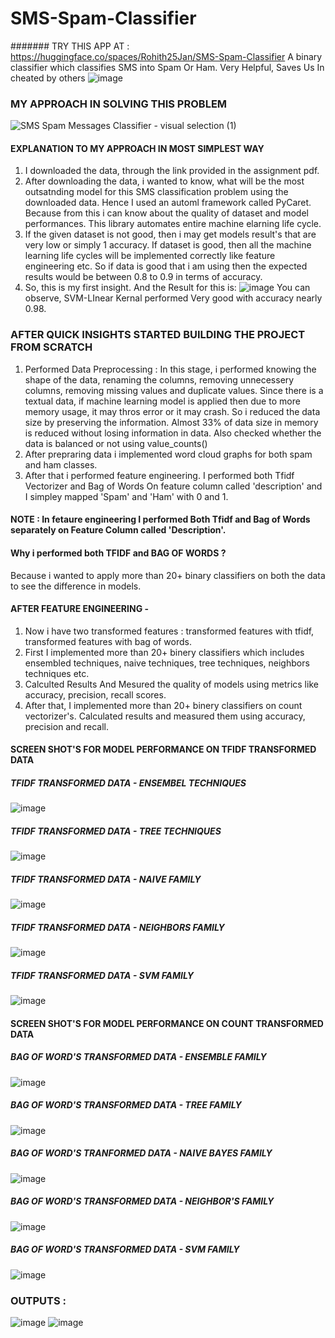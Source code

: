# SMS-Spam-Classifier
####### TRY THIS APP AT : https://huggingface.co/spaces/Rohith25Jan/SMS-Spam-Classifier
A binary classifier which classifies SMS into Spam Or Ham. Very Helpful, Saves Us In cheated by others
![image](https://github.com/user-attachments/assets/a57f9f01-1688-44ed-8332-66b52241d9d5)
### MY APPROACH IN SOLVING THIS PROBLEM
![SMS Spam Messages Classifier - visual selection (1)](https://github.com/user-attachments/assets/c37e8990-8790-41db-b529-da26540fa5a7)
#### EXPLANATION TO MY APPROACH IN MOST SIMPLEST WAY
1. I downloaded the data, through the link provided in the assignment pdf.
2. After downloading the data, i wanted to know, what will be the most outsatnding model for this SMS classification problem using the downloaded data. Hence I used an automl framework called PyCaret. Because from this i can know about the quality of dataset and model performances. This library automates entire machine elarning life cycle.
3. If the given dataset is not good, then i may get models result's that are very low or simply 1 accuracy. If dataset is good, then all the machine learning life cycles will be implemented correctly like feature engineering etc. So if data is good that i am using then the expected results would be between 0.8 to 0.9 in terms of accuracy.
4. So, this is my first insight. And the Result for this is:
![image](https://github.com/user-attachments/assets/74cb5289-2daa-44e0-876a-49785329c7d5)
You can observe, SVM-LInear Kernal performed Very good with accuracy nearly 0.98.
### AFTER QUICK INSIGHTS STARTED BUILDING THE PROJECT FROM SCRATCH
1. Performed Data Preprocessing : In this stage, i performed knowing the shape of the data, renaming the columns, removing unnecessery columns, removing missing values and duplicate values. Since there is a textual data, if machine learning model is applied then due to more memory usage, it may thros error or it may crash. So i reduced the data size by preserving the information. Almost 33% of data size in memory is reduced without losing information in data. Also checked whether the data is balanced or not using value_counts()
2. After prepraring data i implemented word cloud graphs for both spam and ham classes.
3. After that i performed feature engineering. I performed both Tfidf Vectorizer and Bag of Words On feature column called 'description' and I simpley mapped 'Spam' and 'Ham' with 0 and 1.
#### NOTE : In fetaure engineering I performed Both Tfidf and Bag of Words separately on Feature Column called 'Description'.
#### Why i performed both TFIDF and BAG OF WORDS ? 
Because i wanted to apply more than 20+ binary classifiers on both the data to see the difference in models.

#### AFTER FEATURE ENGINEERING -
1. Now i have two transformed features : transformed features with tfidf, transformed features with bag of words.
2. First I implemented more than 20+ binery classifiers which includes ensembled techniques, naive techniques, tree techniques, neighbors techniques etc.
3. Calculted Results And Mesured the quality of models using metrics like accuracy, precision, recall scores.
4. After that, I implemented more than 20+ binery classifiers on count vectorizer's. Calculated results and measured them using accuracy, precision and recall.

#### SCREEN SHOT'S FOR MODEL PERFORMANCE ON TFIDF TRANSFORMED DATA
##### TFIDF TRANSFORMED DATA - ENSEMBEL TECHNIQUES
![image](https://github.com/user-attachments/assets/7ffa3e15-059e-47ae-aa9b-9c20f5b53430)
##### TFIDF TRANSFORMED DATA - TREE TECHNIQUES
![image](https://github.com/user-attachments/assets/18fb49d9-8684-41b1-b326-dacb4b895e75)
##### TFIDF TRANSFORMED DATA - NAIVE FAMILY
![image](https://github.com/user-attachments/assets/c71fb7dd-8b89-466a-bac6-c61bf37e9796)
##### TFIDF TRANSFORMED DATA - NEIGHBORS FAMILY
![image](https://github.com/user-attachments/assets/6d2b63a8-3a28-43e1-b44f-6045c8225293)
##### TFIDF TRANSFORMED DATA - SVM FAMILY
![image](https://github.com/user-attachments/assets/e69e08f3-d0c8-4a4b-afd8-23de14987a05)

#### SCREEN SHOT'S FOR MODEL PERFORMANCE ON COUNT TRANSFORMED DATA
##### BAG OF WORD'S TRANSFORMED DATA - ENSEMBLE FAMILY
![image](https://github.com/user-attachments/assets/2bcc08dc-0971-40fe-b9ab-290383e88773)
##### BAG OF WORD'S TRANSFORMED DATA - TREE FAMILY
![image](https://github.com/user-attachments/assets/ad8885fd-04e5-4ca0-b131-4dcf18e029f0)
##### BAG OF WORD'S TRANFORMED DATA - NAIVE BAYES FAMILY
![image](https://github.com/user-attachments/assets/61943f47-8df6-4582-b8f5-c5e1c75ce8a0)

##### BAG OF WORD'S TRANSFORMED DATA - NEIGHBOR'S FAMILY
![image](https://github.com/user-attachments/assets/0a158004-eb48-4b87-a439-51678eb9775e)
##### BAG OF WORD'S TRANSFORMED DATA - SVM FAMILY
![image](https://github.com/user-attachments/assets/22a43af2-2cd6-4c35-9262-9ac20a6abb47)

### OUTPUTS :
![image](https://github.com/user-attachments/assets/b190f49f-752d-47b2-adf6-7f6cfa854421)
![image](https://github.com/user-attachments/assets/45c73b9b-d9da-4fa2-9507-d56768fd94fe)
